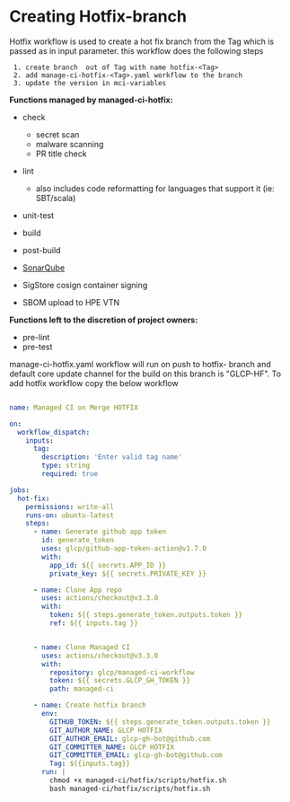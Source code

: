 # Creating Hotfix-branch
 Hotfix workflow is used to create a hot fix branch from the Tag which is passed as in input parameter. this workflow does the following steps
 
     1. create branch  out of Tag with name hotfix-<Tag> 
     2. add manage-ci-hotfix-<Tag>.yaml workflow to the branch 
     3. update the version in mci-variables
     

    
**Functions managed by managed-ci-hotfix:**

* check
  * secret scan
  * malware scanning
  * PR title check
*  lint
   * also includes code reformatting for languages that support it (ie: SBT/scala)
*  unit-test
*  build
*  post-build
  
  * [SonarQube](https://github.com/glcp/devx-sonarqube/tree/main)
  * SigStore cosign container signing
  * SBOM upload to HPE VTN
 
**Functions left to the discretion of project owners:**
 * pre-lint
 * pre-test
 
 manage-ci-hotfix.yaml workflow will run on push to hotfix-<Tag> branch and default core update channel for the build on this branch is "GLCP-HF". 
 To add hotfix workflow copy the below workflow 
 
 ```yaml
 
 name: Managed CI on Merge HOTFIX

 on:
   workflow_dispatch:
     inputs:
       tag:
         description: 'Enter valid tag name'
         type: string
         required: true

 jobs:
   hot-fix:
     permissions: write-all
     runs-on: ubuntu-latest
     steps:
       - name: Generate github app token
         id: generate_token
         uses: glcp/github-app-token-action@v1.7.0
         with:
           app_id: ${{ secrets.APP_ID }}
           private_key: ${{ secrets.PRIVATE_KEY }}

       - name: Clone App repo
         uses: actions/checkout@v3.3.0
         with:
           token: ${{ steps.generate_token.outputs.token }}
           ref: ${{ inputs.tag }}


       - name: Clone Managed CI
         uses: actions/checkout@v3.3.0
         with:
           repository: glcp/managed-ci-workflow
           token: ${{ secrets.GLCP_GH_TOKEN }}
           path: managed-ci

       - name: Create hotfix branch
         env:
           GITHUB_TOKEN: ${{ steps.generate_token.outputs.token }}
           GIT_AUTHOR_NAME: GLCP HOTFIX
           GIT_AUTHOR_EMAIL: glcp-gh-bot@github.com
           GIT_COMMITTER_NAME: GLCP HOTFIX
           GIT_COMMITTER_EMAIL: glcp-gh-bot@github.com
           Tag: ${{inputs.tag}}
         run: |
           chmod +x managed-ci/hotfix/scripts/hotfix.sh
           bash managed-ci/hotfix/scripts/hotfix.sh
```

